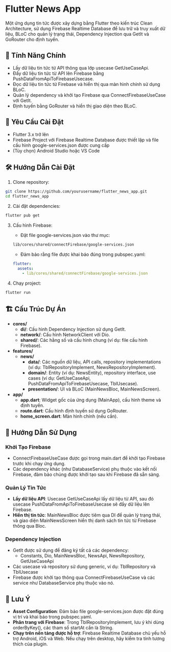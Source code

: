 # Flutter News App

Một ứng dụng tin tức được xây dựng bằng Flutter theo kiến trúc Clean Architecture, sử dụng Firebase Realtime Database để lưu trữ và truy xuất dữ liệu, BLoC cho quản lý trạng thái, Dependency Injection qua GetIt và GoRouter cho định tuyến.

## 📌 Tính Năng Chính

- Lấy dữ liệu tin tức từ API thông qua lớp usecase GetUseCaseApi.
- Đẩy dữ liệu tin tức từ API lên Firebase bằng PushDataFromApiToFirebaseUsecase.
- Đọc dữ liệu tin tức từ Firebase và hiển thị qua màn hình chính sử dụng BLoC.
- Quản lý dependency và khởi tạo Firebase qua ConnectFirebaseUseCase với GetIt.
- Định tuyến bằng GoRouter và hiển thị giao diện theo BLoC.

## 🚀 Yêu Cầu Cài Đặt

- Flutter 3.x trở lên
- Firebase Project với Firebase Realtime Database được thiết lập và file cấu hình google-services.json được cung cấp
- (Tùy chọn) Android Studio hoặc VS Code

## 🛠 Hướng Dẫn Cài Đặt

1. Clone repository:
```bash
git clone https://github.com/yourusername/flutter_news_app.git
cd flutter_news_app
```

2. Cài đặt dependencies:
```bash
flutter pub get
```

3. Cấu hình Firebase:
   - Đặt file google-services.json vào thư mục:
   ```bash
   lib/cores/shared/connectFirebase/google-services.json
   ```
   - Đảm bảo rằng file được khai báo đúng trong pubspec.yaml:
   ```yaml
   flutter:
     assets:
       - lib/cores/shared/connectFirebase/google-services.json
   ```

4. Chạy project:
```bash
flutter run
```

## 🏗 Cấu Trúc Dự Án

- **cores/**
  - **di/**: Cấu hình Dependency Injection sử dụng GetIt.
  - **network/**: Cấu hình NetworkClient với Dio.
  - **shared/**: Các hằng số và cấu hình chung (ví dụ: file cấu hình Firebase).
- **features/**
  - **news/**
    - **data/**: Các nguồn dữ liệu, API calls, repository implementations (ví dụ: TblRepositoryImplement, NewsRepositoryImplement).
    - **domain/**: Entity (ví dụ: NewsEntity), repository interface, use cases (ví dụ: GetUseCaseApi, PushDataFromApiToFirebaseUsecase, TblUsecase).
    - **presentation/**: UI và BLoC (MainNewsBloc, MainNewsScreen).
- **app/**
  - **app.dart**: Widget gốc của ứng dụng (MainApp), cấu hình theme và định tuyến.
  - **route.dart**: Cấu hình định tuyến sử dụng GoRouter.
  - **home_screen.dart**: Màn hình chính (nếu cần).

## 🔧 Hướng Dẫn Sử Dụng

### Khởi Tạo Firebase

- ConnectFirebaseUseCase được gọi trong main.dart để khởi tạo Firebase trước khi chạy ứng dụng.
- Các dependency khác (như DatabaseService) phụ thuộc vào kết nối Firebase, đảm bảo chúng được khởi tạo sau khi Firebase đã sẵn sàng.

### Quản Lý Tin Tức

- **Lấy dữ liệu API**: Usecase GetUseCaseApi lấy dữ liệu từ API, sau đó usecase PushDataFromApiToFirebaseUsecase sẽ đẩy dữ liệu lên Firebase.
- **Hiển thị tin tức**: MainNewsBloc được tiêm qua DI để quản lý trạng thái, và giao diện MainNewsScreen hiển thị danh sách tin tức từ Firebase thông qua Bloc.

### Dependency Injection

- GetIt được sử dụng để đăng ký tất cả các dependency:
  - Constants, Dio, MainNewsBloc, NewsApi, NewsRepository, GetUseCaseApi
- Các usecase và repository sử dụng generic, ví dụ: TblRepository<NewsEntity> và TblUsecase<NewsEntity>
- Firebase được khởi tạo thông qua ConnectFirebaseUseCase và các service như DatabaseService phụ thuộc vào nó.

## 📝 Lưu Ý

- **Asset Configuration**: Đảm bảo file google-services.json được đặt đúng vị trí và khai báo trong pubspec.yaml.
- **Phân trang với Firebase**: Trong TblRepositoryImplement, lưu ý khi dùng orderByKey(), các tham số startAt cần là String.
- **Chạy trên nền tảng được hỗ trợ**: Firebase Realtime Database chủ yếu hỗ trợ Android, iOS và Web. Nếu chạy trên desktop, hãy kiểm tra tính tương thích của plugin.
